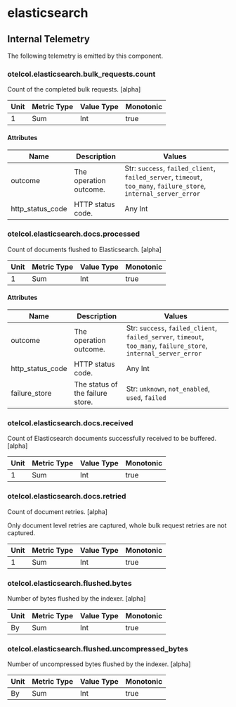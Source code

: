 [comment]: <> (Code generated by mdatagen. DO NOT EDIT.)

# elasticsearch

## Internal Telemetry

The following telemetry is emitted by this component.

### otelcol.elasticsearch.bulk_requests.count

Count of the completed bulk requests. [alpha]

| Unit | Metric Type | Value Type | Monotonic |
| ---- | ----------- | ---------- | --------- |
| 1 | Sum | Int | true |

#### Attributes

| Name | Description | Values |
| ---- | ----------- | ------ |
| outcome | The operation outcome. | Str: ``success``, ``failed_client``, ``failed_server``, ``timeout``, ``too_many``, ``failure_store``, ``internal_server_error`` |
| http_status_code | HTTP status code. | Any Int |

### otelcol.elasticsearch.docs.processed

Count of documents flushed to Elasticsearch. [alpha]

| Unit | Metric Type | Value Type | Monotonic |
| ---- | ----------- | ---------- | --------- |
| 1 | Sum | Int | true |

#### Attributes

| Name | Description | Values |
| ---- | ----------- | ------ |
| outcome | The operation outcome. | Str: ``success``, ``failed_client``, ``failed_server``, ``timeout``, ``too_many``, ``failure_store``, ``internal_server_error`` |
| http_status_code | HTTP status code. | Any Int |
| failure_store | The status of the failure store. | Str: ``unknown``, ``not_enabled``, ``used``, ``failed`` |

### otelcol.elasticsearch.docs.received

Count of Elasticsearch documents successfully received to be buffered. [alpha]

| Unit | Metric Type | Value Type | Monotonic |
| ---- | ----------- | ---------- | --------- |
| 1 | Sum | Int | true |

### otelcol.elasticsearch.docs.retried

Count of document retries. [alpha]

Only document level retries are captured, whole bulk request retries are not captured.

| Unit | Metric Type | Value Type | Monotonic |
| ---- | ----------- | ---------- | --------- |
| 1 | Sum | Int | true |

### otelcol.elasticsearch.flushed.bytes

Number of bytes flushed by the indexer. [alpha]

| Unit | Metric Type | Value Type | Monotonic |
| ---- | ----------- | ---------- | --------- |
| By | Sum | Int | true |

### otelcol.elasticsearch.flushed.uncompressed_bytes

Number of uncompressed bytes flushed by the indexer. [alpha]

| Unit | Metric Type | Value Type | Monotonic |
| ---- | ----------- | ---------- | --------- |
| By | Sum | Int | true |
